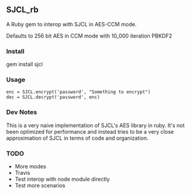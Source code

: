 ## SJCL_rb

A Ruby gem to interop with SJCL in AES-CCM mode.

Defaults to 256 bit AES in CCM mode with 10_000 iteration PBKDF2

### Install

gem install sjcl

### Usage

    enc = SJCL.encrypt('password', "Something to encrypt")
    dec = SJCL.decrypt('password', enc)

### Dev Notes

This is a very naive implementation of SJCL's AES library in ruby.
It's not been optimized for performance and instead tries to be a very
close approximation of SJCL in terms of code and organization.

### TODO

- More modes
- Travis
- Test interop with node module directly
- Test more scenarios
